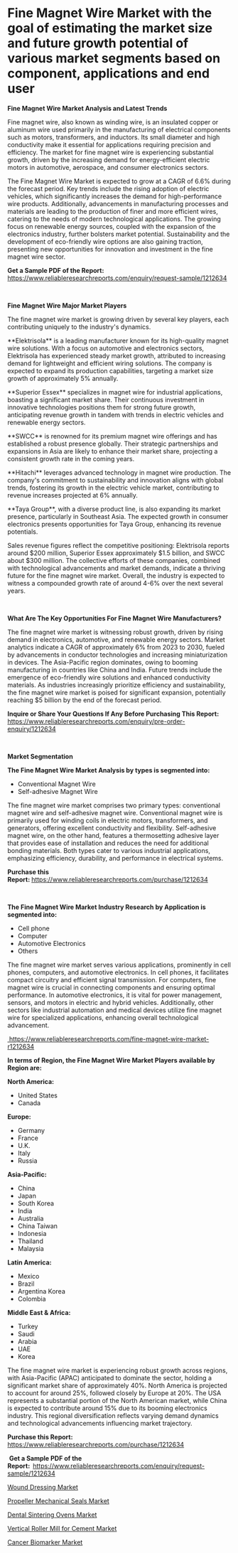 <p><h1>Fine Magnet Wire Market with the goal of estimating the market size and future growth potential of various market segments based on component, applications and end user</h1></p><p><strong>Fine Magnet Wire Market Analysis and Latest Trends</strong></p>
<p><p>Fine magnet wire, also known as winding wire, is an insulated copper or aluminum wire used primarily in the manufacturing of electrical components such as motors, transformers, and inductors. Its small diameter and high conductivity make it essential for applications requiring precision and efficiency. The market for fine magnet wire is experiencing substantial growth, driven by the increasing demand for energy-efficient electric motors in automotive, aerospace, and consumer electronics sectors.</p><p>The Fine Magnet Wire Market is expected to grow at a CAGR of 6.6% during the forecast period. Key trends include the rising adoption of electric vehicles, which significantly increases the demand for high-performance wire products. Additionally, advancements in manufacturing processes and materials are leading to the production of finer and more efficient wires, catering to the needs of modern technological applications. The growing focus on renewable energy sources, coupled with the expansion of the electronics industry, further bolsters market potential. Sustainability and the development of eco-friendly wire options are also gaining traction, presenting new opportunities for innovation and investment in the fine magnet wire sector.</p></p>
<p><strong>Get a Sample PDF of the Report:&nbsp;</strong> <a href="https://www.reliableresearchreports.com/enquiry/request-sample/1212634?utm_campaign=24&utm_medium=2&utm_source=Github&utm_content=ia&utm_term=17122024&utm_id=fine-magnet-wire">https://www.reliableresearchreports.com/enquiry/request-sample/1212634</a></p>
<p>&nbsp;</p>
<p><strong>Fine Magnet Wire Major Market Players</strong></p>
<p><p>The fine magnet wire market is growing driven by several key players, each contributing uniquely to the industry's dynamics. </p><p>**Elektrisola** is a leading manufacturer known for its high-quality magnet wire solutions. With a focus on automotive and electronics sectors, Elektrisola has experienced steady market growth, attributed to increasing demand for lightweight and efficient wiring solutions. The company is expected to expand its production capabilities, targeting a market size growth of approximately 5% annually.</p><p>**Superior Essex** specializes in magnet wire for industrial applications, boasting a significant market share. Their continuous investment in innovative technologies positions them for strong future growth, anticipating revenue growth in tandem with trends in electric vehicles and renewable energy sectors.</p><p>**SWCC** is renowned for its premium magnet wire offerings and has established a robust presence globally. Their strategic partnerships and expansions in Asia are likely to enhance their market share, projecting a consistent growth rate in the coming years.</p><p>**Hitachi** leverages advanced technology in magnet wire production. The company's commitment to sustainability and innovation aligns with global trends, fostering its growth in the electric vehicle market, contributing to revenue increases projected at 6% annually.</p><p>**Taya Group**, with a diverse product line, is also expanding its market presence, particularly in Southeast Asia. The expected growth in consumer electronics presents opportunities for Taya Group, enhancing its revenue potentials.</p><p>Sales revenue figures reflect the competitive positioning: Elektrisola reports around $200 million, Superior Essex approximately $1.5 billion, and SWCC about $300 million. The collective efforts of these companies, combined with technological advancements and market demands, indicate a thriving future for the fine magnet wire market. Overall, the industry is expected to witness a compounded growth rate of around 4-6% over the next several years.</p></p>
<p>&nbsp;</p>
<p><strong>What Are The Key Opportunities For Fine Magnet Wire Manufacturers?</strong></p>
<p><p>The fine magnet wire market is witnessing robust growth, driven by rising demand in electronics, automotive, and renewable energy sectors. Market analytics indicate a CAGR of approximately 6% from 2023 to 2030, fueled by advancements in conductor technologies and increasing miniaturization in devices. The Asia-Pacific region dominates, owing to booming manufacturing in countries like China and India. Future trends include the emergence of eco-friendly wire solutions and enhanced conductivity materials. As industries increasingly prioritize efficiency and sustainability, the fine magnet wire market is poised for significant expansion, potentially reaching $5 billion by the end of the forecast period.</p></p>
<p><strong>Inquire or Share Your Questions If Any Before Purchasing This Report:</strong> <a href="https://www.reliableresearchreports.com/enquiry/pre-order-enquiry/1212634?utm_campaign=24&utm_medium=2&utm_source=Github&utm_content=ia&utm_term=17122024&utm_id=fine-magnet-wire">https://www.reliableresearchreports.com/enquiry/pre-order-enquiry/1212634</a></p>
<p>&nbsp;</p>
<p><strong>Market Segmentation</strong></p>
<p><strong>The Fine Magnet Wire Market Analysis by types is segmented into:</strong></p>
<p><ul><li>Conventional Magnet Wire</li><li>Self-adhesive Magnet Wire</li></ul></p>
<p><p>The fine magnet wire market comprises two primary types: conventional magnet wire and self-adhesive magnet wire. Conventional magnet wire is primarily used for winding coils in electric motors, transformers, and generators, offering excellent conductivity and flexibility. Self-adhesive magnet wire, on the other hand, features a thermosetting adhesive layer that provides ease of installation and reduces the need for additional bonding materials. Both types cater to various industrial applications, emphasizing efficiency, durability, and performance in electrical systems.</p></p>
<p><strong>Purchase this Report:&nbsp;</strong><a href="https://www.reliableresearchreports.com/purchase/1212634?utm_campaign=24&utm_medium=2&utm_source=Github&utm_content=ia&utm_term=17122024&utm_id=fine-magnet-wire">https://www.reliableresearchreports.com/purchase/1212634</a></p>
<p>&nbsp;</p>
<p><strong>The Fine Magnet Wire Market Industry Research by Application is segmented into:</strong></p>
<p><ul><li>Cell phone</li><li>Computer</li><li>Automotive Electronics</li><li>Others</li></ul></p>
<p><p>The fine magnet wire market serves various applications, prominently in cell phones, computers, and automotive electronics. In cell phones, it facilitates compact circuitry and efficient signal transmission. For computers, fine magnet wire is crucial in connecting components and ensuring optimal performance. In automotive electronics, it is vital for power management, sensors, and motors in electric and hybrid vehicles. Additionally, other sectors like industrial automation and medical devices utilize fine magnet wire for specialized applications, enhancing overall technological advancement.</p></p>
<p><a href="https://www.reliableresearchreports.com/fine-magnet-wire-market-r1212634?utm_campaign=24&utm_medium=2&utm_source=Github&utm_content=ia&utm_term=17122024&utm_id=fine-magnet-wire">&nbsp;https://www.reliableresearchreports.com/fine-magnet-wire-market-r1212634</a></p>
<p><strong>In terms of Region, the Fine Magnet Wire Market Players available by Region are:</strong></p>
<p>
    <p> <strong> North America: </strong>
        <ul>
            <li>United States</li>
            <li>Canada</li>
        </ul>
        </p> 
    <p> <strong> Europe: </strong>
        <ul>
            <li>Germany</li>
            <li>France</li>
            <li>U.K.</li>
            <li>Italy</li>
            <li>Russia</li>
        </ul>
        </p> 
    <p> <strong> Asia-Pacific: </strong>
        <ul>
            <li>China</li>
            <li>Japan</li>
            <li>South Korea</li>
            <li>India</li>
            <li>Australia</li>
            <li>China Taiwan</li>
            <li>Indonesia</li>
            <li>Thailand</li>
            <li>Malaysia</li>
        </ul>
        </p> 
    <p> <strong> Latin America: </strong>
        <ul>
            <li>Mexico</li>
            <li>Brazil</li>
            <li>Argentina Korea</li>
            <li>Colombia</li>
        </ul>
        </p> 
    <p> <strong> Middle East & Africa: </strong>
        <ul>
            <li>Turkey</li>
            <li>Saudi</li>
            <li>Arabia</li>
            <li>UAE</li>
            <li>Korea</li>
        </ul>
    </p>
    </p>
<p><p>The fine magnet wire market is experiencing robust growth across regions, with Asia-Pacific (APAC) anticipated to dominate the sector, holding a significant market share of approximately 40%. North America is projected to account for around 25%, followed closely by Europe at 20%. The USA represents a substantial portion of the North American market, while China is expected to contribute around 15% due to its booming electronics industry. This regional diversification reflects varying demand dynamics and technological advancements influencing market trajectory.</p></p>
<p><strong>Purchase this Report: </strong><a href="https://www.reliableresearchreports.com/purchase/1212634?utm_campaign=24&utm_medium=2&utm_source=Github&utm_content=ia&utm_term=17122024&utm_id=fine-magnet-wire">https://www.reliableresearchreports.com/purchase/1212634</a></p>
<p>&nbsp;<strong>Get a Sample PDF of the Report:&nbsp;&nbsp;</strong><a href="https://www.reliableresearchreports.com/enquiry/request-sample/1212634?utm_campaign=24&utm_medium=2&utm_source=Github&utm_content=ia&utm_term=17122024&utm_id=fine-magnet-wire">https://www.reliableresearchreports.com/enquiry/request-sample/1212634</a></p>
<p><strong></strong></p>
<p><p><a href="https://www.linkedin.com/pulse/wound-dressing-industry-insights-report-analyzing-market-trends-gtcfe?utm_campaign=24&utm_medium=2&utm_source=Github&utm_content=ia&utm_term=17122024&utm_id=fine-magnet-wire">Wound Dressing Market</a></p><p><a href="https://github.com/elizabethdagraca/Market-Research-Report-List-5/blob/main/propeller-mechanical-seals-market.md?utm_campaign=24&utm_medium=2&utm_source=Github&utm_content=ia&utm_term=17122024&utm_id=fine-magnet-wire">Propeller Mechanical Seals Market</a></p><p><a href="https://www.linkedin.com/pulse/revenue-demand-dental-sintering-ovens-market-expected-grow-5xjtc?utm_campaign=24&utm_medium=2&utm_source=Github&utm_content=ia&utm_term=17122024&utm_id=fine-magnet-wire">Dental Sintering Ovens Market</a></p><p><a href="https://github.com/santosh758595/Market-Research-Report-List-6/blob/main/vertical-roller-mill-for-cement-market.md?utm_campaign=24&utm_medium=2&utm_source=Github&utm_content=ia&utm_term=17122024&utm_id=fine-magnet-wire">Vertical Roller Mill for Cement Market</a></p><p><a href="https://www.linkedin.com/pulse/cancer-biomarker-market-transformation-comparative-analysis-kiqhc?utm_campaign=24&utm_medium=2&utm_source=Github&utm_content=ia&utm_term=17122024&utm_id=fine-magnet-wire">Cancer Biomarker Market</a></p></p>